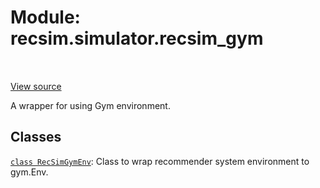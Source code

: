 <div itemscope itemtype="http://developers.google.com/ReferenceObject">
<meta itemprop="name" content="recsim.simulator.recsim_gym" />
<meta itemprop="path" content="Stable" />
</div>

# Module: recsim.simulator.recsim_gym

<table class="tfo-notebook-buttons tfo-api" align="left">
</table>

<a target="_blank" href="https://github.com/google-research/recsim/tree/master/recsim/simulator/recsim_gym.py">View
source</a>

A wrapper for using Gym environment.

## Classes

[`class RecSimGymEnv`](../../recsim/simulator/recsim_gym/RecSimGymEnv.md): Class
to wrap recommender system environment to gym.Env.
